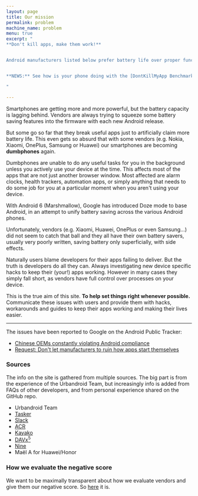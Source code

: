 ```yaml
---
layout: page
title: Our mission
permalink: problem
machine_name: problem
menu: true
excerpt: "
**Don't kill apps, make them work!**


Android manufacturers listed below prefer battery life over proper functionality of your apps. See below on how you can fix it, or [Read more](/problem)


**NEWS:** See how is your phone doing with the [DontKillMyApp Benchmark](https://play.google.com/store/apps/details?id=com.urbandroid.dontkillmyapp) app on Play Store.

"

---
```


Smartphones are getting more and more powerful, but the battery capacity is lagging behind. Vendors are always trying to squeeze some battery saving features into the firmware with each new Android release.

But some go so far that they break useful apps just to artificially claim more battery life. This even gets so absurd that with some vendors (e.g. Nokia, Xiaomi, OnePlus, Samsung or Huawei) our smartphones are becoming **dumbphones** again.

Dumbphones are unable to do any useful tasks for you in the background unless you actively use your device at the time. This affects most of the apps that are not just another browser window. Most affected are alarm clocks, health trackers, automation apps, or simply anything that needs to do some job for you at a particular moment when you aren't using your device.

With Android 6 (Marshmallow), Google has introduced Doze mode to base Android, in an attempt to unify battery saving across the various Android phones.

Unfortunately, vendors (e.g. Xiaomi, Huawei, OnePlus or even Samsung…) did not seem to catch that ball and they all have their own battery savers, usually very poorly written, saving battery only superficially, with side effects.

Naturally users blame developers for their apps failing to deliver. But the truth is developers do all they can. Always investigating new device specific hacks to keep their (your!) apps working. However in many cases they simply fall short, as vendors have full control over processes on your device.

This is the true aim of this site. **To help set things right whenever possible.** Communicate these issues with users and provide them with hacks, workarounds and guides to keep their apps working and making their lives easier.


***

The issues have been reported to Google on the Android Public Tracker:

* [Chinese OEMs constantly violating Android compliance](https://issuetracker.google.com/issues/122098785)
* [Request: Don't let manufacturers to ruin how apps start themselves](https://issuetracker.google.com/issues/123653024)


### Sources

The info on the site is gathered from multiple sources. The big part is from the experience of the Urbandroid Team, but increasingly info is added from FAQs of other developers, and from personal experience shared on the GitHub repo.

* Urbandroid Team
* [Tasker](https://tasker.joaoapps.com/userguide/en/faqs/faq-problem.html#00)
* [Slack](https://get.slack.help/hc/en-us/articles/360001562747-Known-issues-with-Android-notifications)
* [ACR](https://bitbucket.org/copluk/acr/issues/607)
* [Kayako](https://support.kayako.com/article/1461-why-aren-t-push-notifications-working-on-my-android-app)
* [DAVx<sup>5</sup>](https://www.davx5.com/faq/synchronization-is-not-run-as-expected)
* [Nine](http://nine-faq.9folders.com/categories/2758-troubleshooting)
* Maël A for Huawei/Honor

### How we evaluate the negative score

We want to be maximally transparent about how we evaluate vendors and give them our negative score. So <a href="/about_score">here</a> it is.
